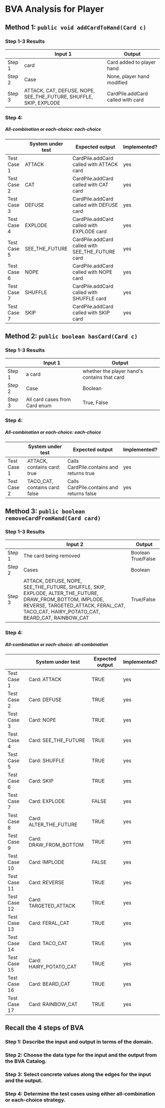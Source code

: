 # BVA Analysis for Player

## Method 1: ```public void addCardToHand(Card c)```
### Step 1-3 Results
|        | Input 1                                                           | Output                            |
|--------|-------------------------------------------------------------------|-----------------------------------|
| Step 1 | card                                                              | Card added to player hand         |
| Step 2 | Case                                                              | None, player hand modified        |
| Step 3 | ATTACK, CAT, DEFUSE, NOPE, SEE_THE_FUTURE, SHUFFLE, SKIP, EXPLODE | CardPile.addCard called with card |
### Step 4:
##### All-combination or each-choice: each-choice

|             | System under test | Expected output                                  | Implemented? |
|-------------|-------------------|--------------------------------------------------|--------------|
| Test Case 1 | ATTACK            | CardPile.addCard called with ATTACK card         | yes          |
| Test Case 2 | CAT               | CardPile.addCard called with CAT card            | yes          |
| Test Case 3 | DEFUSE            | CardPile.addCard called with DEFUSE card         | yes          |
| Test Case 4 | EXPLODE           | CardPile.addCard called with EXPLODE card        | yes          |
| Test Case 5 | SEE_THE_FUTURE    | CardPile.addCard called with SEE_THE_FUTURE card | yes          |
| Test Case 6 | NOPE              | CardPile.addCard called with NOPE card           | yes          |
| Test Case 7 | SHUFFLE           | CardPile.addCard called with SHUFFLE card        | yes          |
| Test Case 7 | SKIP              | CardPile.addCard called with SKIP card           | yes          |


## Method 2: ```public boolean hasCard(Card c)```
### Step 1-3 Results
|        | Input 1                       | Output                                       |
|--------|-------------------------------|----------------------------------------------|
| Step 1 | a card                        | whether the player hand's contains that card |
| Step 2 | Case                          | Boolean                                      |
| Step 3 | All card cases from Card enum | True, False                                  |
### Step 4:
##### All-combination or each-choice: each-choice

|             | System under test              | Expected output                           | Implemented? |
|-------------|--------------------------------|-------------------------------------------|--------------|
| Test Case 1 | ATTACK, contains card: true    | Calls CardPile.contains and returns true  | yes          |
| Test Case 2 | TACO_CAT, contains card: false | Calls CardPile.contains and returns false | yes          |


## Method 3: ```public boolean removeCardFromHand(Card card)```
### Step 1-3 Results
|        | Input 2                                                                                                                                                                                            | Output             |
|--------|----------------------------------------------------------------------------------------------------------------------------------------------------------------------------------------------------|--------------------|
| Step 1 | The card being removed                                                                                                                                                                             | Boolean True/False |
| Step 2 | Cases                                                                                                                                                                                              | Boolean            |
| Step 3 | ATTACK, DEFUSE, NOPE, SEE_THE_FUTURE, SHUFFLE, SKIP, EXPLODE, ALTER_THE_FUTURE, DRAW_FROM_BOTTOM, IMPLODE, REVERSE, TARGETED_ATTACK, FERAL_CAT, TACO_CAT, HAIRY_POTATO_CAT, BEARD_CAT, RAINBOW_CAT | True/False         |
### Step 4:
##### All-combination or each-choice: all-combination

|              | System under test      | Expected output | Implemented? |
|--------------|------------------------|-----------------|--------------|
| Test Case 1  | Card: ATTACK           | TRUE            | yes          |
| Test Case 2  | Card: DEFUSE           | TRUE            | yes          |
| Test Case 3  | Card: NOPE             | TRUE            | yes          |
| Test Case 4  | Card: SEE_THE_FUTURE   | TRUE            | yes          |
| Test Case 5  | Card: SHUFFLE          | TRUE            | yes          |
| Test Case 6  | Card: SKIP             | TRUE            | yes          |
| Test Case 7  | Card: EXPLODE          | FALSE           | yes          |
| Test Case 8  | Card: ALTER_THE_FUTURE | TRUE            | yes          |
| Test Case 9  | Card: DRAW_FROM_BOTTOM | TRUE            | yes          |
| Test Case 10 | Card: IMPLODE          | FALSE           | yes          |
| Test Case 11 | Card: REVERSE          | TRUE            | yes          |
| Test Case 12 | Card: TARGETED_ATTACK  | TRUE            | yes          |
| Test Case 13 | Card: FERAL_CAT        | TRUE            | yes          |
| Test Case 14 | Card: TACO_CAT         | TRUE            | yes          |
| Test Case 15 | Card: HAIRY_POTATO_CAT | TRUE            | yes          |
| Test Case 16 | Card: BEARD_CAT        | TRUE            | yes          |
| Test Case 17 | Card: RAINBOW_CAT      | TRUE            | yes          |


## Recall the 4 steps of BVA
### Step 1: Describe the input and output in terms of the domain.
### Step 2: Choose the data type for the input and the output from the BVA Catalog.
### Step 3: Select concrete values along the edges for the input and the output.
### Step 4: Determine the test cases using either all-combination or each-choice strategy.
